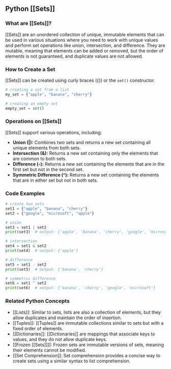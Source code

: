 ## Python [[Sets]]

### What are [[Sets]]?
[[Sets]] are an unordered collection of unique, immutable elements that can be used in various situations where you need to work with unique values and perform set operations like union, intersection, and difference. They are mutable, meaning that elements can be added or removed, but the order of elements is not guaranteed, and duplicate values are not allowed.

### How to Create a Set
[[Sets]] can be created using curly braces ({}) or the `set()` constructor.

```python
# creating a set from a list
my_set = {"apple", "banana", "cherry"}

# creating an empty set
empty_set = set()
```

### Operations on [[Sets]]

[[Sets]] support various operations, including:

- **Union (|):** Combines two sets and returns a new set containing all unique elements from both sets.
- **Intersection (&):** Returns a new set containing only the elements that are common to both sets.
- **Difference (-):** Returns a new set containing the elements that are in the first set but not in the second set.
- **Symmetric Difference (^):** Returns a new set containing the elements that are in either set but not in both sets.

### Code Examples

```python
# create two sets
set1 = {"apple", "banana", "cherry"}
set2 = {"google", "microsoft", "apple"}

# union
set3 = set1 | set2
print(set3)  # output: {'apple', 'banana', 'cherry', 'google', 'microsoft'}

# intersection
set4 = set1 & set2
print(set4)  # output: {'apple'}

# difference
set5 = set1 - set2
print(set5)  # output: {'banana', 'cherry'}

# symmetric difference
set6 = set1 ^ set2
print(set6)  # output: {'banana', 'cherry', 'google', 'microsoft'}
```

### Related Python Concepts

- [[Lists]]: Similar to sets, lists are also a collection of elements, but they allow duplicates and maintain the order of insertion.
- [[Tuples]]: [[Tuples]] are immutable collections similar to sets but with a fixed order of elements.
- [[Dictionaries]]: [[Dictionaries]] are mappings that associate keys to values, and they do not allow duplicate keys.
- [[Frozen [[Sets]]]]: Frozen sets are immutable versions of sets, meaning their elements cannot be modified.
- [[Set Comprehension]]: Set comprehension provides a concise way to create sets using a similar syntax to list comprehension.